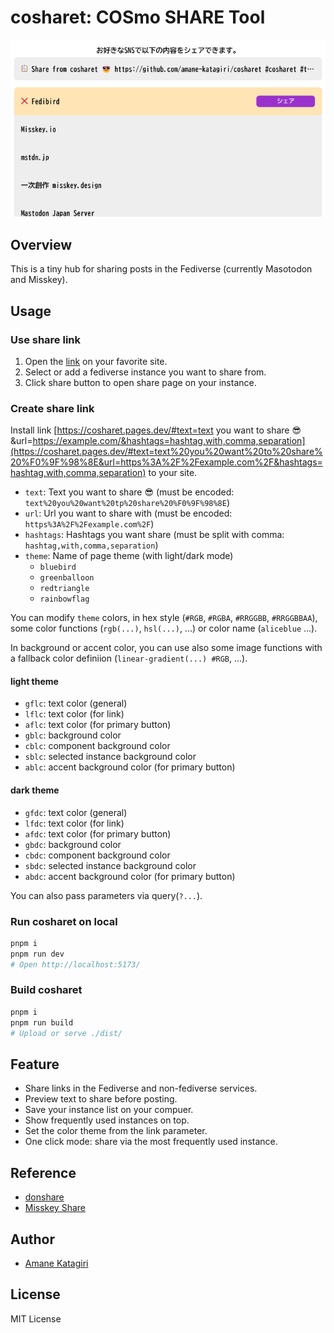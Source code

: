 # cosharet: COSmo SHARE Tool

![cosharet screenshot](doc/cosharet_banner.png)

## Overview

This is a tiny hub for sharing posts in the Fediverse (currently Masotodon and Misskey).

## Usage

### Use share link

1. Open the [link](https://cosharet.pages.dev/#text=Share%20from%20cosharet%20%F0%9F%98%8E&url=https://github.com/amane-katagiri/cosharet&hashtags=cosharet,test) on your favorite site.
1. Select or add a fediverse instance you want to share from.
1. Click share button to open share page on your instance.

### Create share link

Install link [https://cosharet.pages.dev/#text=text you want to share 😎&url=https://example.com/&hashtags=hashtag,with,comma,separation](https://cosharet.pages.dev/#text=text%20you%20want%20to%20share%20%F0%9F%98%8E&url=https%3A%2F%2Fexample.com%2F&hashtags=hashtag,with,comma,separation) to your site.

- `text`: Text you want to share 😎 (must be encoded: `text%20you%20want%20tp%20share%20%F0%9F%98%8E`)
- `url`: Url you want to share with (must be encoded: `https%3A%2F%2Fexample.com%2F`)
- `hashtags`: Hashtags you want share (must be split with comma: `hashtag,with,comma,separation`)
- `theme`: Name of page theme (with light/dark mode)
  - `bluebird`
  - `greenballoon`
  - `redtriangle`
  - `rainbowflag`

You can modify `theme` colors, in hex style (`#RGB`, `#RGBA`, `#RRGGBB`, `#RRGGBBAA`), some color functions (`rgb(...)`, `hsl(...)`, ...) or color name (`aliceblue` ...).

In background or accent color, you can use also some image functions with a fallback color definiion (`linear-gradient(...) #RGB`, ...).

#### light theme

- `gflc`: text color (general)
- `lflc`: text color (for link)
- `aflc`: text color (for primary button)
- `gblc`: background color
- `cblc`: component background color
- `sblc`: selected instance background color
- `ablc`: accent background color (for primary button)

#### dark theme

- `gfdc`: text color (general)
- `lfdc`: text color (for link)
- `afdc`: text color (for primary button)
- `gbdc`: background color
- `cbdc`: component background color
- `sbdc`: selected instance background color
- `abdc`: accent background color (for primary button)

You can also pass parameters via query(`?...`).

### Run cosharet on local

```sh
pnpm i
pnpm run dev
# Open http://localhost:5173/
```

### Build cosharet

```sh
pnpm i
pnpm run build
# Upload or serve ./dist/
```

## Feature

- Share links in the Fediverse and non-fediverse services.
- Preview text to share before posting.
- Save your instance list on your compuer.
- Show frequently used instances on top.
- Set the color theme from the link parameter.
- One click mode: share via the most frequently used instance.

## Reference

- [donshare](https://donshare.net/)
- [Misskey Share](https://misskeyshare.link/)

## Author

- [Amane Katagiri](https://fedibird.com/@amane)

## License

MIT License
